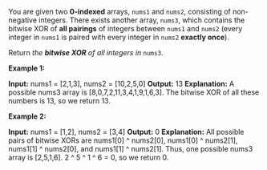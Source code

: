 You are given two  **0-indexed**  arrays,  `nums1`  and  `nums2`, consisting of non-negative integers. There exists another array,  `nums3`, which contains the bitwise XOR of  **all pairings**  of integers between  `nums1`  and  `nums2`  (every integer in  `nums1`  is paired with every integer in  `nums2`  **exactly once**).

Return _the  **bitwise XOR**  of all integers in_ `nums3`.

**Example 1:**

**Input:** nums1 = [2,1,3], nums2 = [10,2,5,0]
**Output:** 13
**Explanation:**
A possible nums3 array is [8,0,7,2,11,3,4,1,9,1,6,3].
The bitwise XOR of all these numbers is 13, so we return 13.

**Example 2:**

**Input:** nums1 = [1,2], nums2 = [3,4]
**Output:** 0
**Explanation:**
All possible pairs of bitwise XORs are nums1[0] ^ nums2[0], nums1[0] ^ nums2[1], nums1[1] ^ nums2[0],
and nums1[1] ^ nums2[1].
Thus, one possible nums3 array is [2,5,1,6].
2 ^ 5 ^ 1 ^ 6 = 0, so we return 0.
